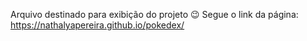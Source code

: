 Arquivo destinado para exibição do projeto 😉 
Segue o link da página: https://nathalyapereira.github.io/pokedex/

